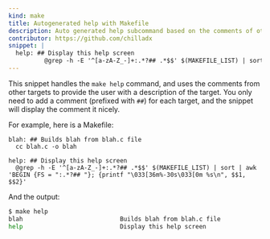 ```yaml
---
kind: make
title: Autogenerated help with Makefile
description: Auto generated help subcommand based on the comments of other targets. Add a comment to your target, you'll get a `make help` for free!
contributor: https://github.com/chilladx
snippet: |
  help: ## Display this help screen
          @grep -h -E '^[a-zA-Z_-]+:.*?## .*$$' $(MAKEFILE_LIST) | sort | awk 'BEGIN {FS = ":.*?## "}; {printf "\033[36m%-30s\033[0m %s\n", $$1, $$2}'
---
```


This snippet handles the `make help` command, and uses the comments from other targets to provide the user with a description of the target. You only need to add a comment (prefixed with `##`) for each target, and the snippet will display the comment it nicely.

For example, here is a Makefile:

```make
blah: ## Builds blah from blah.c file
  cc blah.c -o blah

help: ## Display this help screen
  @grep -h -E '^[a-zA-Z_-]+:.*?## .*$$' $(MAKEFILE_LIST) | sort | awk 'BEGIN {FS = ":.*?## "}; {printf "\033[36m%-30s\033[0m %s\n", $$1, $$2}'
```

And the output:

```sh
$ make help
blah                           Builds blah from blah.c file
help                           Display this help screen
```
